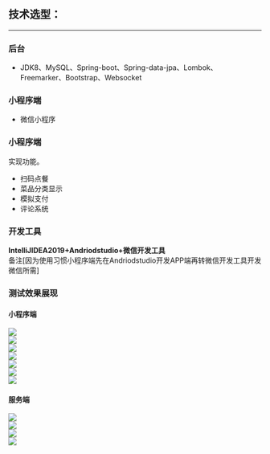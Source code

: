 ## 技术选型：
---
### 后台
- JDK8、MySQL、Spring-boot、Spring-data-jpa、Lombok、Freemarker、Bootstrap、Websocket
### 小程序端
- 微信小程序
### 小程序端
实现功能。
- 扫码点餐
- 菜品分类显示
- 模拟支付
- 评论系统

### 开发工具
**IntelliJIDEA2019+Andriodstudio+微信开发工具**</br>
备注[因为使用习惯小程序端先在Andriodstudio开发APP端再转微信开发工具开发微信所需]
### 测试效果展现
#### 小程序端
![](https://github.com/laughter-dayu/WeChatOrder/blob/master/pic/1.jpp)
</br>
![](https://github.com/laughter-dayu/WeChatOrder/blob/master/pic/2.jpg)
</br>
![](https://github.com/laughter-dayu/WeChatOrder/blob/master/pic/3.jpg)
</br>
![](https://github.com/laughter-dayu/WeChatOrder/blob/master/pic/4.jpg)
</br>
![](https://github.com/laughter-dayu/WeChatOrder/blob/master/pic/5.jpg)
</br>
![](https://github.com/laughter-dayu/WeChatOrder/blob/master/pic/6.jpg)
</br>
![](https://github.com/laughter-dayu/WeChatOrder/blob/master/pic/7.jpg)
#### 服务端
![](https://github.com/laughter-dayu/WeChatOrder/blob/master/pic/11.png)
</br>
![](https://github.com/laughter-dayu/WeChatOrder/blob/master/pic/12.png)
</br>
![](https://github.com/laughter-dayu/WeChatOrder/blob/master/pic/13.png)
</br>
![](https://github.com/laughter-dayu/WeChatOrder/blob/master/pic/14.png)











